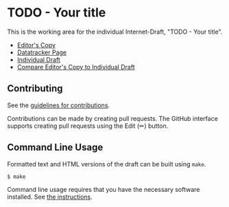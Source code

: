 # TODO - Your title

This is the working area for the individual Internet-Draft, "TODO - Your title".

* [Editor's Copy](https://sureshkrishnan.github.io/draft-kes-rfc3113bis/#go.draft-kes-rfc3113bis.html)
* [Datatracker Page](https://datatracker.ietf.org/doc/draft-kes-rfc3113bis)
* [Individual Draft](https://datatracker.ietf.org/doc/html/draft-kes-rfc3113bis)
* [Compare Editor's Copy to Individual Draft](https://sureshkrishnan.github.io/draft-kes-rfc3113bis/#go.draft-kes-rfc3113bis.diff)


## Contributing

See the
[guidelines for contributions](https://github.com/sureshkrishnan/draft-kes-rfc3113bis/blob/main/CONTRIBUTING.md).

Contributions can be made by creating pull requests.
The GitHub interface supports creating pull requests using the Edit (✏) button.


## Command Line Usage

Formatted text and HTML versions of the draft can be built using `make`.

```sh
$ make
```

Command line usage requires that you have the necessary software installed.  See
[the instructions](https://github.com/martinthomson/i-d-template/blob/main/doc/SETUP.md).

